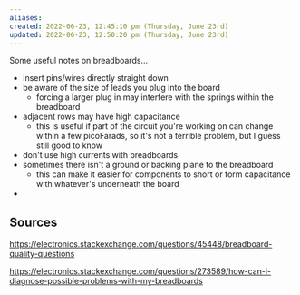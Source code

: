 ```yaml
---
aliases: 
created: 2022-06-23, 12:45:10 pm (Thursday, June 23rd)
updated: 2022-06-23, 12:50:20 pm (Thursday, June 23rd)
---
```

Some useful notes on breadboards...

- insert pins/wires directly straight down
- be aware of the size of leads you plug into the board
    - forcing a larger plug in may interfere with the springs within the breadboard
- adjacent rows may have high capacitance
    - this is useful if part of the circuit you're working on can change within a few picoFarads, so it's not a terrible problem, but I guess still good to know
- don't use high currents with breadboards
- sometimes there isn't a ground or backing plane to the breadboard
    - this can make it easier for components to short or form capacitance with whatever's underneath the board
-

## Sources
https://electronics.stackexchange.com/questions/45448/breadboard-quality-questions

https://electronics.stackexchange.com/questions/273589/how-can-i-diagnose-possible-problems-with-my-breadboards